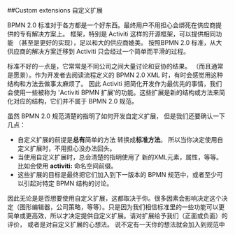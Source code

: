 ##Custom extensions 自定义扩展

BPMN 2.0 标准对于各方都是一个好东西。最终用户不用担心会绑死在供应商提供的专有解决方案上。 框架，特别是 Activiti 这样的开源框架，可以提供相同功能 （甚至是更好的实现），足以和大的供应商媲美。 按照BPMN 2.0 标准，从大供应商的解决方案迁移到 Activiti 只会经过一个简单而平滑的过程。

标准不好的一点是，它常常是不同公司之间大量讨论和妥协的结果。 （而且通常是愿景）。作为开发者去阅读流程定义的 BPMN 2.0 XML 时，有时会感觉用这种结构和方法去做事太麻烦了。 因此 Activiti 把简化开发作为最优先的事情，我们会使用一些被称为 'Activiti BPMN 扩展'的功能。这些扩展是新的结构或方法来简化对应的结构，它们并不属于 BPMN 2.0 规范。

虽然 BPMN 2.0 规范清楚的指明了如何开发自定义扩展， 但是我们还要确认一下几点：

* 自定义扩展的前提是**总有**简单的方法 转换成**标准方法**。 所以当你决定使用自定义扩展时，不用担心没办法回头。
* 当使用自定义扩展时，总会清楚的指明使用了 新的XML元素，属性，等等。 比如会使用 **activiti:** 命名空间前缀。
*  这些扩展的目标是最终把它们加入到下一版本的 BPMN 规范中，或者至少可以引起对特定 BPMN 结构的讨论。

因此无论是是否想要使用自定义扩展，这都取决于你。很多因素会影响决定这个决定（图形编辑器，公司策略，等等）。只是因为我们相信标准里的一些功能可以更简单或更高效，所以才决定提供自定义扩展。请对扩展给予我们（正面或负面）的评价， 或者是对自定义扩展的心想法。 说不定有一天你的想法就会加入到规范中

